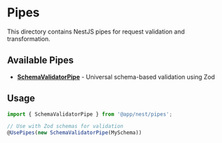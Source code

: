 # Pipes

This directory contains NestJS pipes for request validation and transformation.

## Available Pipes

- **[SchemaValidatorPipe](./schema-validator/README.md)** - Universal schema-based validation using Zod

## Usage

```typescript
import { SchemaValidatorPipe } from '@app/nest/pipes';

// Use with Zod schemas for validation
@UsePipes(new SchemaValidatorPipe(MySchema))
```
